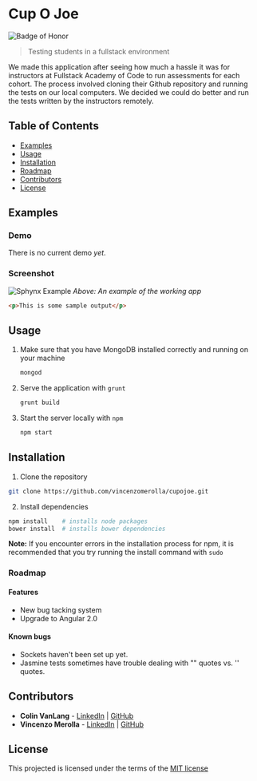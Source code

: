 # Cup O Joe
![Badge of Honor](https://img.shields.io/badge/Built%20at-Fullstack-green.svg?style=flat-square)
> Testing students in a fullstack environment

We made this application after seeing how much a hassle it was for instructors at Fullstack Academy of Code to run assessments for each cohort. The process involved cloning their Github repository and running the tests on our local computers. We decided we could do better and run the tests written by the instructors remotely.

## Table of Contents

- [Examples](#examples)
- [Usage](#usage)
- [Installation](#installation)
- [Roadmap](#roadmap)
- [Contributors](#contributors)
- [License](#license)

## Examples
### Demo

There is no current demo *yet*.

### Screenshot

![Sphynx Example](http://cloud.oddur.i/oZlkH/Screen%20Recording%202015-02-13%20at%2006.09%20AM.gif)
_Above: An example of the working app_


```html
<p>This is some sample output</p>
```

## Usage

1.  Make sure that you have MongoDB installed correctly and running on your machine

    ```bash
    mongod
    ```
2. Serve the application with `grunt`

    ```bash
    grunt build
    ```
3. Start the server locally with `npm`

    ```bash
    npm start
    ```
     
## Installation

1. Clone the repository

  ```bash
  git clone https://github.com/vincenzomerolla/cupojoe.git
  ```
2.  Install dependencies

  ```bash
  npm install    # installs node packages
  bower install  # installs bower dependencies
  ```

__Note:__ If you encounter errors in the installation process for npm, it is recommended that you try running the install command with `sudo`

### Roadmap

#### Features

- New bug tacking system
- Upgrade to Angular 2.0

#### Known bugs

- Sockets haven't been set up yet.
- Jasmine tests sometimes have trouble dealing with "" quotes vs. '' quotes.

## Contributors
* __Colin VanLang__ - [LinkedIn](https://www.linkedin.com/in/colinvanlang) | [GitHub](https://github.com/covlllp)
* __Vincenzo Merolla__ - [LinkedIn](https://www.linkedin.com/in/vincenzomerolla) | [GitHub](https://github.com/vincenzomerolla)

## License

This projected is licensed under the terms of the [MIT license](/LICENSE)